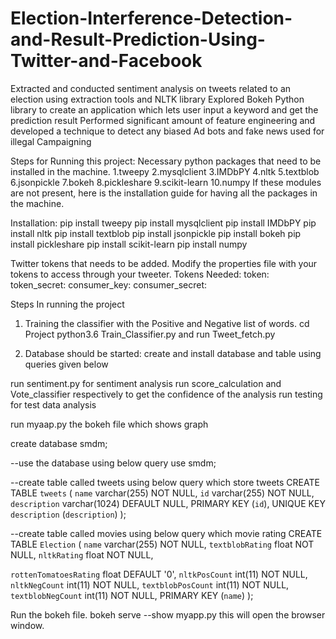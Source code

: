 # Election-Interference-Detection-and-Result-Prediction-Using-Twitter-and-Facebook

 Extracted and conducted sentiment analysis on tweets related to an election using extraction tools and NLTK library
 Explored Bokeh Python library to create an application which lets user input a keyword and get the prediction result
 Performed significant amount of feature engineering and developed a technique to detect any biased Ad bots and fake news used for illegal Campaigning
 
 Steps for Running this project:
Necessary python packages that need to be installed in the machine.
1.tweepy
2.mysqlclient
3.IMDbPY
4.nltk
5.textblob
6.jsonpickle
7.bokeh
8.pickleshare
9.scikit-learn
10.numpy
If these modules are not present, here is the installation guide for having all the packages in the machine.

Installation:
pip install tweepy
pip install mysqlclient
pip install IMDbPY
pip install nltk
pip install textblob
pip install jsonpickle
pip install bokeh
pip install pickleshare
pip install scikit-learn
pip install numpy

Twitter tokens that needs to be added.
Modify the properties file with your tokens to access through your tweeter.
Tokens Needed:
token:
token_secret:
consumer_key:
consumer_secret:

Steps In running the project
1. Training the classifier with the Positive and Negative list of words.
cd Project
python3.6 Train_Classifier.py
and run Tweet_fetch.py



2. Database should be started:
create and install database and table using queries given below

run sentiment.py for sentiment analysis
run score_calculation and Vote_classifier respectively to get the confidence of the analysis
run testing for test data analysis

run myaap.py the bokeh file which shows graph



create database smdm;

--use the database using below query
use smdm;

--create table called tweets using below query which store tweets
CREATE TABLE `tweets` (
  `name` varchar(255) NOT NULL,
  `id` varchar(255) NOT NULL,
  `description` varchar(1024) DEFAULT NULL,
  PRIMARY KEY (`id`),
  UNIQUE KEY `description` (`description`)
);


--create table called movies using below query which movie rating
CREATE TABLE `Election` (
  `name` varchar(255) NOT NULL,
  `textblobRating` float NOT NULL,
  `nltkRating` float NOT NULL,
  
  `rottenTomatoesRating` float DEFAULT '0',
  `nltkPosCount` int(11) NOT NULL,
  `nltkNegCount` int(11) NOT NULL,
  `textblobPosCount` int(11) NOT NULL,
  `textblobNegCount` int(11) NOT NULL,
  PRIMARY KEY (`name`)
);





 Run the bokeh file.
bokeh serve --show myapp.py
this will open the browser window. 
 
